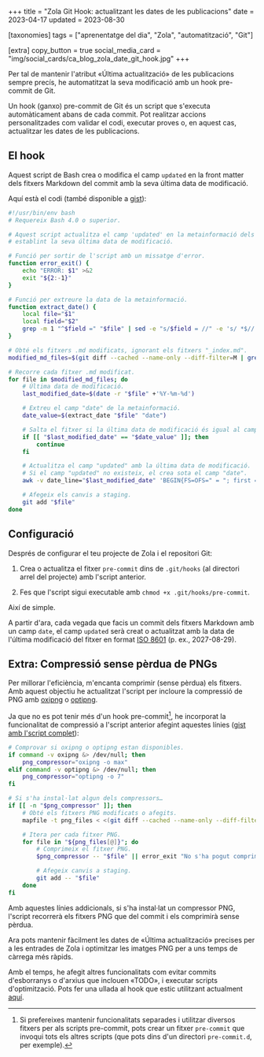 +++
title = "Zola Git Hook: actualitzant les dates de les publicacions"
date = 2023-04-17
updated = 2023-08-30

[taxonomies]
tags = ["aprenentatge del dia", "Zola", "automatització", "Git"]

[extra]
copy_button = true
social_media_card = "img/social_cards/ca_blog_zola_date_git_hook.jpg"
+++

Per tal de mantenir l'atribut «Última actualització» de les publicacions sempre precís, he automatitzat la seva modificació amb un hook pre-commit de Git.<!-- more -->

Un hook (ganxo) pre-commit de Git és un script que s'executa automàticament abans de cada commit. Pot realitzar accions personalitzades com validar el codi, executar proves o, en aquest cas, actualitzar les dates de les publicacions.

## El hook

Aquest script de Bash crea o modifica el camp `updated` en la front matter dels fitxers Markdown del commit amb la seva última data de modificació.

Aquí està el codi (també disponible a [gist](https://gist.github.com/welpo/6594765f5640982cb5886c9e9459ef5b)):

```bash
#!/usr/bin/env bash
# Requereix Bash 4.0 o superior.

# Aquest script actualitza el camp 'updated' en la metainformació dels fitxers .md modificats,
# establint la seva última data de modificació.

# Funció per sortir de l'script amb un missatge d'error.
function error_exit() {
    echo "ERROR: $1" >&2
    exit "${2:-1}"
}

# Funció per extreure la data de la metainformació.
function extract_date() {
    local file="$1"
    local field="$2"
    grep -m 1 "^$field =" "$file" | sed -e "s/$field = //" -e 's/ *$//'
}

# Obté els fitxers .md modificats, ignorant els fitxers "_index.md".
modified_md_files=$(git diff --cached --name-only --diff-filter=M | grep -Ei '\.md$' | grep -v '_index.md$')

# Recorre cada fitxer .md modificat.
for file in $modified_md_files; do
    # Última data de modificació.
    last_modified_date=$(date -r "$file" +'%Y-%m-%d')

    # Extreu el camp "date" de la metainformació.
    date_value=$(extract_date "$file" "date")

    # Salta el fitxer si la última data de modificació és igual al camp "date".
    if [[ "$last_modified_date" == "$date_value" ]]; then
        continue
    fi

    # Actualitza el camp "updated" amb la última data de modificació.
    # Si el camp "updated" no existeix, el crea sota el camp "date".
    awk -v date_line="$last_modified_date" 'BEGIN{FS=OFS=" = "; first = 1} { if (/^date =/ && first) { print; getline; if (!/^updated =/) print "updated" OFS date_line; first=0 } if (/^updated =/ && !first) gsub(/[^ ]*$/, date_line, $2); print }' "$file" > "${file}.tmp" && mv "${file}.tmp" "$file" || error_exit "Failed to update file $file"

    # Afegeix els canvis a staging.
    git add "$file"
done
```

## Configuració

Després de configurar el teu projecte de Zola i el repositori Git:

1. Crea o actualitza el fitxer `pre-commit` dins de `.git/hooks` (al directori arrel del projecte) amb l'script anterior.

2. Fes que l'script sigui executable amb `chmod +x .git/hooks/pre-commit`.

Així de simple.

A partir d'ara, cada vegada que facis un commit dels fitxers Markdown amb un camp `date`, el camp `updated` serà creat o actualitzat amb la data de l'última modificació del fitxer en format [ISO 8601](https://ca.wikipedia.org/wiki/ISO_8601) (p. ex., 2027-08-29).

## Extra: Compressió sense pèrdua de PNGs

Per millorar l'eficiència, m'encanta comprimir (sense pèrdua) els fitxers. Amb aquest objectiu he actualitzat l'script per incloure la compressió de PNG amb [oxipng](https://github.com/shssoichiro/oxipng) o [optipng](https://optipng.sourceforge.net/).

Ja que no es pot tenir més d'un hook pre-commit[^1], he incorporat la funcionalitat de compressió a l'script anterior afegint aquestes línies ([gist amb l'script complet](https://gist.github.com/welpo/f5563c3b82fe247ed0e473d940a005b7)):

```bash
# Comprovar si oxipng o optipng estan disponibles.
if command -v oxipng &> /dev/null; then
    png_compressor="oxipng -o max"
elif command -v optipng &> /dev/null; then
    png_compressor="optipng -o 7"
fi

# Si s'ha instal·lat algun dels compressors…
if [[ -n "$png_compressor" ]]; then
    # Obté els fitxers PNG modificats o afegits.
    mapfile -t png_files < <(git diff --cached --name-only --diff-filter=d | grep -Ei '\.png$')

    # Itera per cada fitxer PNG.
    for file in "${png_files[@]}"; do
        # Comprimeix el fitxer PNG.
        $png_compressor -- "$file" || error_exit "No s'ha pogut comprimir el fitxer $file"

        # Afegeix canvis a staging.
        git add -- "$file"
    done
fi
```

Amb aquestes línies addicionals, si s'ha instal·lat un compressor PNG, l'script recorrerà els fitxers PNG que del commit i els comprimirà sense pèrdua.

Ara pots mantenir fàcilment les dates de «Última actualització» precises per a les entrades de Zola i optimitzar les imatges PNG per a uns temps de càrrega més ràpids.

Amb el temps, he afegit altres funcionalitats com evitar commits d'esborranys o d'arxius que inclouen «TODO», i executar scripts d'optimització. Pots fer una ullada al hook que estic utilitzant actualment [aquí](https://github.com/welpo/osc.garden/blob/main/.githooks/pre-commit).

[^1]: Si prefereixes mantenir funcionalitats separades i utilitzar diversos fitxers per als scripts pre-commit, pots crear un fitxer `pre-commit` que invoqui tots els altres scripts (que pots dins d'un directori `pre-commit.d`, per exemple).
